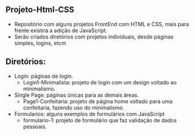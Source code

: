 ## Projeto-Html-CSS

- Repositório com alguns projetos FrontEnd com HTML e CSS, mais para frente existirá a adição de JavaScript.
- Serão criados diretórios com projetos individuais, desde páginas simples, logins, etcm

## Diretórios:

- Login: páginas de login.
  - Login1-Minimalista: projeto de login com um design voltado ao minimalismo.
- Single Page: páginas únicas para as demais áreas.
  - Page1-Confeitaria: projeto de página home voltado para uma confeitaria, fazendo uso do minimalismo.
- Formularios: alguns exemplos de formulários com JavaScript
  - formulario-1: projeto de formulário que faz validação de dados pessoais.
